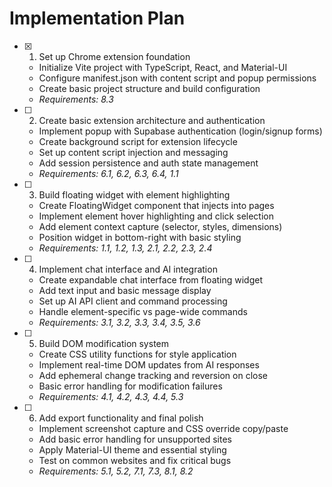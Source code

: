 # Implementation Plan

- [x] 1. Set up Chrome extension foundation

  - Initialize Vite project with TypeScript, React, and Material-UI
  - Configure manifest.json with content script and popup permissions
  - Create basic project structure and build configuration
  - _Requirements: 8.3_

- [ ] 2. Create basic extension architecture and authentication

  - Implement popup with Supabase authentication (login/signup forms)
  - Create background script for extension lifecycle
  - Set up content script injection and messaging
  - Add session persistence and auth state management
  - _Requirements: 6.1, 6.2, 6.3, 6.4, 1.1_

- [ ] 3. Build floating widget with element highlighting

  - Create FloatingWidget component that injects into pages
  - Implement element hover highlighting and click selection
  - Add element context capture (selector, styles, dimensions)
  - Position widget in bottom-right with basic styling
  - _Requirements: 1.1, 1.2, 1.3, 2.1, 2.2, 2.3, 2.4_

- [ ] 4. Implement chat interface and AI integration

  - Create expandable chat interface from floating widget
  - Add text input and basic message display
  - Set up AI API client and command processing
  - Handle element-specific vs page-wide commands
  - _Requirements: 3.1, 3.2, 3.3, 3.4, 3.5, 3.6_

- [ ] 5. Build DOM modification system

  - Create CSS utility functions for style application
  - Implement real-time DOM updates from AI responses
  - Add ephemeral change tracking and reversion on close
  - Basic error handling for modification failures
  - _Requirements: 4.1, 4.2, 4.3, 4.4, 5.3_

- [ ] 6. Add export functionality and final polish
  - Implement screenshot capture and CSS override copy/paste
  - Add basic error handling for unsupported sites
  - Apply Material-UI theme and essential styling
  - Test on common websites and fix critical bugs
  - _Requirements: 5.1, 5.2, 7.1, 7.3, 8.1, 8.2_
